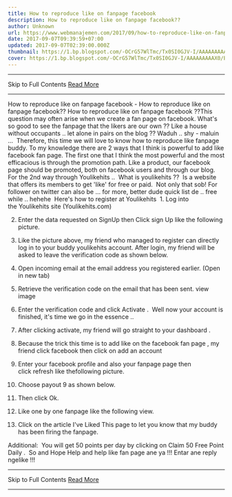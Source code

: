 ```yaml
---
title: How to reproduce like on fanpage facebook
description: How to reproduce like on fanpage facebook??
author: Unknown
url: https://www.webmanajemen.com/2017/09/how-to-reproduce-like-on-fanpage.html
date: 2017-09-07T09:39:59+07:00
updated: 2017-09-07T02:39:00.000Z
thumbnail: https://1.bp.blogspot.com/-OCrG57WlTmc/Tx0SI0GJV-I/AAAAAAAAAX0/EXa3X81Jows/s280/fss.png
cover: https://1.bp.blogspot.com/-OCrG57WlTmc/Tx0SI0GJV-I/AAAAAAAAAX0/EXa3X81Jows/s280/fss.png
---
```


<hr/> Skip to Full Contents <a href="https://www.webmanajemen.com/2017/09/how-to-reproduce-like-on-fanpage.html" rel="follow" class="button" id="read-more">Read More</a> <hr/> How to reproduce like on fanpage facebook - How to reproduce like on fanpage facebook?? How to reproduce like on fanpage facebook ??This question may often arise when we create a fan page on facebook. What's so good to see the fanpage that the likers are our own ?? Like a house without occupants .. let alone in pairs on the blog ?? Waduh .. shy - maluin ... 
Therefore, this time we will love to know how to reproduce like fanpage buddy. To my knowledge there are 2 ways that I think is powerful to add like facebook fan page. The first one that I think the most powerful and the most efficacious is through the promotion path. Like a product, our facebook page should be promoted, both on facebook users and through our blog. 
For the 2nd way through Youlikehits .. 
What is youlikehits ?? 
Is a website that offers its members to get 'like' for free or paid. 
Not only that sob! For follower on twitter can also be ... for more, better dude quick list de .. free while .. hehehe 
Here's how to register at Youlikehits 
1. Log into the Youlikehits site (Youlikehits.com)



2. Enter the data requested on SignUp then Click sign Up like the following picture. 


3. Like the picture above, my friend who managed to register can directly log in to your buddy youlikehits account. After login, my friend will be asked to leave the verification code as shown below. 


4. Open incoming email at the email address you registered earlier. (Open in new tab) 
5. Retrieve the verification code on the email that has been sent. view image 



6. Enter the verification code and click Activate . 
Well now your account is finished, it's time we go in the essence .. 
7. After clicking activate, my friend will go straight to your dashboard . 


8. Because the trick this time is to add like on the facebook fan page , my friend click facebook then click on add an account 


9. Enter your facebook profile and also your fanpage page then click refresh like thefollowing picture. 


10. Choose payout 9 as shown below. 

11. Then click Ok. 





12. Like one by one fanpage like the following view.








13. Click on the article I've Liked This page to let you know that my buddy has been firing the fanpage. 


Additional: 
You will get 50 points per day by clicking on Claim 50 Free Point Daily . 
So and Hope Help and help like fan page ane ya !!! Entar ane reply ngelike !!! <hr/> Skip to Full Contents <a href="https://www.webmanajemen.com/2017/09/how-to-reproduce-like-on-fanpage.html" rel="follow" class="button" id="read-more">Read More</a> <hr/>